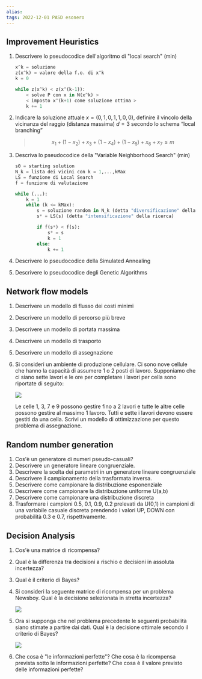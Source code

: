 ```yaml
---
alias: 
tags: 2022-12-01 PASD esonero
---
```


## Improvement Heuristics

1. Descrivere lo pseudocodice dell'algoritmo di "local search" (min)
	```python
	x^k = soluzione
	z(x^k) = valore della f.o. di x^k
	k = 0
	
	while z(x^k) < z(x^(k-1)):
	    < solve P con x in N(x^k) >
	    < imposto x^(k+1) come soluzione ottima >
	    k += 1
	```

2. Indicare la soluzione attuale $x=(0,1,0,1,1,0,0)$, definire il vincolo della vicinanza del raggio (distanza massima) $d=3$ secondo lo schema “local branching”
	> $$x_1 + (1-x_2) + x_3 + (1-x_4) + (1-x_5) + x_6 + x_7 \leq m$$

3. Descriva lo pseudocodice della "Variable Neighborhood Search" (min)
	```python
	s0 = starting solution
	N_k = lista dei vicini con k = 1,...,kMax
	LS = funzione di Local Search
	f = funzione di valutazione
	
	while (...):
		k = 1
		while (k <= kMax):
			s = soluzione random in N_k (detta "diversificazione" della ricerca)
			s* = LS(s) (detta "intensificazione" della ricerca)
	
			if f(s*) < f(s):
				s* = s
				k = 1
			else:
				k += 1
	```

4. Descrivere lo pseudocodice della Simulated Annealing
	

5. Descrivere lo pseudocodice degli Genetic Algorithms


## Network flow models
1. Descrivere un modello di flusso dei costi minimi
2. Descrivere un modello di percorso più breve
3. Descrivere un modello di portata massima
4. Descrivere un modello di trasporto
5. Descrivere un modello di assegnazione
6. Si consideri un ambiente di produzione cellulare. Ci sono nove cellule che hanno la capacità di assumere 1 o 2 posti di lavoro. Supponiamo che ci siano sette lavori e le ore per completare i lavori per cella sono riportate di seguito:

	![](Uni/PASD/esoneri/img/nfm6.jpeg)

	Le celle 1, 3, 7 e 9 possono gestire fino a 2 lavori e tutte le altre celle possono gestire al massimo 1 lavoro. Tutti e sette i lavori devono essere gestiti da una cella. Scrivi un modello di ottimizzazione per questo problema di assegnazione.


## Random number generation
1. Cos'è un generatore di numeri pseudo-casuali?
2. Descrivere un generatore lineare congruenziale.
3. Descrivere la scelta dei parametri in un generatore lineare congruenziale
4. Descrivere il campionamento della trasformata inversa.
5. Descrivere come campionare la distribuzione esponenziale
6. Descrivere come campionare la distribuzione uniforme U(a,b)
7. Descrivere come campionare una distribuzione discreta
8. Trasformare i campioni 0.5, 0.1, 0.9, 0.2 prelevati da U(0,1) in campioni di una variabile casuale discreta prendendo i valori UP, DOWN con probabilità 0.3 e 0.7, rispettivamente.

## Decision Analysis
1. Cos'è una matrice di ricompensa?
2. Qual è la differenza tra decisioni a rischio e decisioni in assoluta incertezza?
3. Qual è il criterio di Bayes?
4. Si consideri la seguente matrice di ricompensa per un problema Newsboy. Qual è la decisione selezionata in stretta incertezza?

	![](Uni/PASD/esoneri/img/da4.jpeg)

5. Ora si supponga che nel problema precedente le seguenti probabilità siano stimate a partire dai dati. Qual è la decisione ottimale secondo il criterio di Bayes?

	![](Uni/PASD/esoneri/img/da5.jpeg)

6. Che cosa è "le informazioni perfette"? Che cosa è la ricompensa prevista sotto le informazioni perfette? Che cosa è il valore previsto delle informazioni perfette?